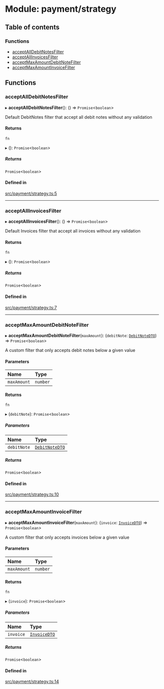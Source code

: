 # Module: payment/strategy

## Table of contents

### Functions

- [acceptAllDebitNotesFilter](payment_strategy#acceptalldebitnotesfilter)
- [acceptAllInvoicesFilter](payment_strategy#acceptallinvoicesfilter)
- [acceptMaxAmountDebitNoteFilter](payment_strategy#acceptmaxamountdebitnotefilter)
- [acceptMaxAmountInvoiceFilter](payment_strategy#acceptmaxamountinvoicefilter)

## Functions

### acceptAllDebitNotesFilter

▸ **acceptAllDebitNotesFilter**(): () => `Promise`<`boolean`\>

Default DebitNotes filter that accept all debit notes without any validation

#### Returns

`fn`

▸ (): `Promise`<`boolean`\>

##### Returns

`Promise`<`boolean`\>

#### Defined in

[src/payment/strategy.ts:5](https://github.com/golemfactory/golem-js/blob/f1546de/src/payment/strategy.ts#L5)

___

### acceptAllInvoicesFilter

▸ **acceptAllInvoicesFilter**(): () => `Promise`<`boolean`\>

Default Invoices filter that accept all invoices without any validation

#### Returns

`fn`

▸ (): `Promise`<`boolean`\>

##### Returns

`Promise`<`boolean`\>

#### Defined in

[src/payment/strategy.ts:7](https://github.com/golemfactory/golem-js/blob/f1546de/src/payment/strategy.ts#L7)

___

### acceptMaxAmountDebitNoteFilter

▸ **acceptMaxAmountDebitNoteFilter**(`maxAmount`): (`debitNote`: [`DebitNoteDTO`](../interfaces/payment_debit_note.DebitNoteDTO)) => `Promise`<`boolean`\>

A custom filter that only accepts debit notes below a given value

#### Parameters

| Name | Type |
| :------ | :------ |
| `maxAmount` | `number` |

#### Returns

`fn`

▸ (`debitNote`): `Promise`<`boolean`\>

##### Parameters

| Name | Type |
| :------ | :------ |
| `debitNote` | [`DebitNoteDTO`](../interfaces/payment_debit_note.DebitNoteDTO) |

##### Returns

`Promise`<`boolean`\>

#### Defined in

[src/payment/strategy.ts:10](https://github.com/golemfactory/golem-js/blob/f1546de/src/payment/strategy.ts#L10)

___

### acceptMaxAmountInvoiceFilter

▸ **acceptMaxAmountInvoiceFilter**(`maxAmount`): (`invoice`: [`InvoiceDTO`](../interfaces/payment_invoice.InvoiceDTO)) => `Promise`<`boolean`\>

A custom filter that only accepts invoices below a given value

#### Parameters

| Name | Type |
| :------ | :------ |
| `maxAmount` | `number` |

#### Returns

`fn`

▸ (`invoice`): `Promise`<`boolean`\>

##### Parameters

| Name | Type |
| :------ | :------ |
| `invoice` | [`InvoiceDTO`](../interfaces/payment_invoice.InvoiceDTO) |

##### Returns

`Promise`<`boolean`\>

#### Defined in

[src/payment/strategy.ts:14](https://github.com/golemfactory/golem-js/blob/f1546de/src/payment/strategy.ts#L14)
